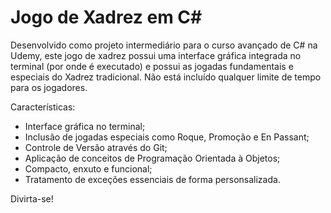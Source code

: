 # Jogo de Xadrez em C#

Desenvolvido como projeto intermediário para o curso avançado de C# na Udemy, este jogo de xadrez possui uma interface gráfica integrada no terminal (por onde é executado) e
possui as jogadas fundamentais e especiais do Xadrez tradicional. Não está incluído qualquer limite de tempo para os jogadores.

Características:
- Interface gráfica no terminal;
- Inclusão de jogadas especiais como Roque, Promoção e En Passant;
- Controle de Versão através do Git;
- Aplicação de conceitos de Programação Orientada à Objetos;
- Compacto, enxuto e funcional;
- Tratamento de exceções essenciais de forma personsalizada.

Divirta-se!
